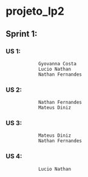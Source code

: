 # projeto_lp2

## 		Sprint 1:
###			US 1:
				Gyovanna Costa
				Lucio Nathan
				Nathan Fernandes
				
###			US 2:
				Nathan Fernandes
				Mateus Diniz

###			US 3:
				Mateus Diniz
				Nathan Fernandes
			
###			US 4:
				Lucio Nathan